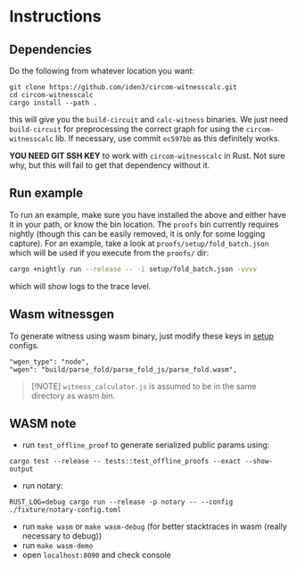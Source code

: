 # Instructions


## Dependencies
Do the following from whatever location you want:
```
git clone https://github.com/iden3/circom-witnesscalc.git
cd circom-witnesscalc
cargo install --path .
```
this will give you the `build-circuit` and `calc-witness` binaries.
We just need `build-circuit` for preprocessing the correct graph for using the `circom-witnesscalc` lib.
If necessary, use commit `ec597bb` as this definitely works.

**YOU NEED GIT SSH KEY** to work with `circom-witnesscalc` in Rust.
Not sure why, but this will fail to get that dependency without it.

## Run example
To run an example, make sure you have installed the above and either have it in your path, or know the bin location.
The `proofs` bin currently requires nightly (though this can be easily removed, it is only for some logging capture).
For an example, take a look at `proofs/setup/fold_batch.json` which will be used if you execute from the `proofs/` dir:
```sh
cargo +nightly run --release -- -i setup/fold_batch.json -vvvv
```
which will show logs to the trace level.

## Wasm witnessgen

To generate witness using wasm binary, just modify these keys in [setup](./setup/) configs.

```
"wgen_type": "node",
"wgen": "build/parse_fold/parse_fold_js/parse_fold.wasm",
```

> [!NOTE] `witness_calculator.js` is assumed to be in the same directory as wasm bin.


## WASM note

- run `test_offline_proof` to generate serialized public params using:
```
cargo test --release -- tests::test_offline_proofs --exact --show-output
```

- run notary:
```
RUST_LOG=debug cargo run --release -p notary -- --config ./fixture/notary-config.toml
```

- run `make wasm` or `make wasm-debug` (for better stacktraces in wasm (really necessary to debug))
- run `make wasm-demo`
- open `localhost:8090` and check console